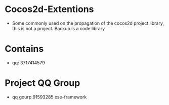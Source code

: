 # Cocos2d-Extentions

* Some commonly used on the propagation of the cocos2d project library, this is not a project. Backup is a code library

# Contains

* qq: 3717414579

# Project QQ Group

* qq gourp:91593285 xse-framework
